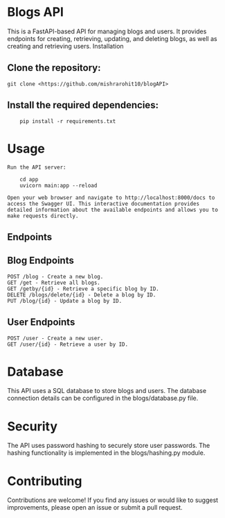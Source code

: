 # Blogs API

This is a FastAPI-based API for managing blogs and users. It provides endpoints for creating, retrieving, updating, and deleting blogs, as well as creating and retrieving users.
Installation

## Clone the repository:
```
git clone <https://github.com/mishrarohit10/blogAPI>
```
## Install the required dependencies:
```
    pip install -r requirements.txt
```
# Usage

    Run the API server:

```
    cd app
    uvicorn main:app --reload
```
    Open your web browser and navigate to http://localhost:8000/docs to access the Swagger UI. This interactive documentation provides detailed information about the available endpoints and allows you to make requests directly.

## Endpoints
## Blog Endpoints

    POST /blog - Create a new blog.
    GET /get - Retrieve all blogs.
    GET /getby/{id} - Retrieve a specific blog by ID.
    DELETE /blogs/delete/{id} - Delete a blog by ID.
    PUT /blog/{id} - Update a blog by ID.

## User Endpoints

    POST /user - Create a new user.
    GET /user/{id} - Retrieve a user by ID.

# Database

This API uses a SQL database to store blogs and users. The database connection details can be configured in the blogs/database.py file.

# Security

The API uses password hashing to securely store user passwords. The hashing functionality is implemented in the blogs/hashing.py module.

# Contributing

Contributions are welcome! If you find any issues or would like to suggest improvements, please open an issue or submit a pull request.